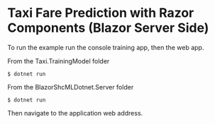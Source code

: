 # Taxi Fare Prediction with Razor Components (Blazor Server Side)

To run the example run the console training app, then the web app.

From the Taxi.TrainingModel folder

```
$ dotnet run
```

From the BlazorShcMLDotnet.Server folder

```
$ dotnet run
```
Then navigate to the application web address.
